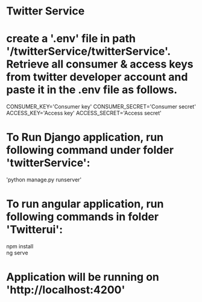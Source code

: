 # Twitter Service
 
#   create a '.env' file in path '/twitterService/twitterService'. Retrieve all consumer & access keys from twitter developer account and paste it in the .env file as follows.

CONSUMER_KEY='Consumer key'
CONSUMER_SECRET='Consumer secret'
ACCESS_KEY='Access key'
ACCESS_SECRET='Access secret'

# To Run Django application, run following command under folder 'twitterService':

'python manage.py runserver'

# To run angular application, run following commands in folder 'Twitterui':

npm install  
ng serve

# Application will be running on 'http://localhost:4200'
